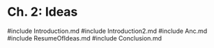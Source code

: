 # Ch. 2: Ideas
#include Introduction.md
#include Introduction2.md
#include Anc.md
#include ResumeOfIdeas.md
#include Conclusion.md
